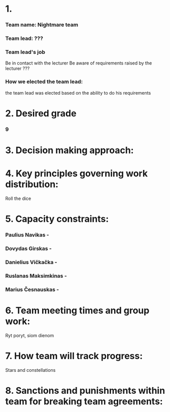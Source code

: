 # 1. 
### Team name: Nightmare team
### Team lead: ???
### Team lead's job 
Be in contact with the lecturer
Be aware of requirements raised by the lecturer
???
### How we elected the team lead: 
the team lead was elected based on the ability to do his requirements
# 2. Desired grade
### 9
# 3. Decision making approach:
# 4. Key principles governing work distribution: 
Roll the dice
# 5. Capacity constraints:
### Paulius Navikas -
### Dovydas Girskas -
### Danielius Vičkačka -
### Ruslanas Maksimkinas -
### Marius Česnauskas -
# 6. Team meeting times and group work:
Ryt poryt, siom dienom
# 7.  How team will track progress: 
Stars and constellations
# 8. Sanctions and punishments within team for breaking team agreements: 
